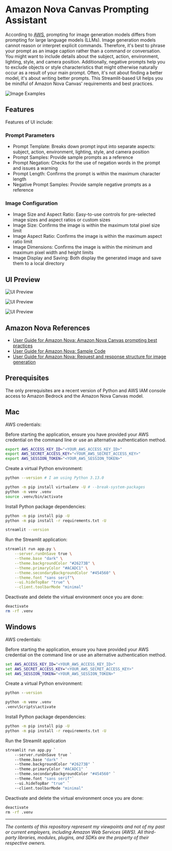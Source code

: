 # Amazon Nova Canvas Prompting Assistant

According to [AWS](https://docs.aws.amazon.com/nova/latest/userguide/prompting-image-generation.html), prompting for image generation models differs from prompting for large language models (LLMs).
Image generation models cannot reason or interpret explicit commands.
Therefore, it's best to phrase your prompt as an image caption rather than a command or conversation.
You might want to include details about the subject, action, environment, lighting, style, and camera position.
Additionally, negative prompts help you to exclude objects or style characteristics that might otherwise naturally occur as a result of your main prompt.
Often, it's not about finding a better model, it's about writing better prompts. This Streamlit-based UI helps you be mindful of Amazon Nova Canvas' requirements and best practices.

![Image Examples](./ui_preview/canvas_examples.png)

## Features

Features of UI include:

### Prompt Parameters

- Prompt Template: Breaks down prompt input into separate aspects: subject, action, environment, lighting, style, and camera position
- Prompt Samples: Provide sample prompts as a reference
- Prompt Negation: Checks for the use of negation words in the prompt and issues a warning
- Prompt Length: Confirms the prompt is within the maximum character length
- Negative Prompt Samples: Provide sample negative prompts as a reference

### Image Configuration

- Image Size and Aspect Ratio: Easy-to-use controls for pre-selected image sizes and aspect ratios or custom sizes
- Image Size: Confirms the image is within the maximum total pixel size limit
- Image Aspect Ratio: Confirms the image is within the maximum aspect ratio limit
- Image Dimensions: Confirms the image is within the minimum and maximum pixel width and height limits
- Image Display and Saving: Both display the generated image and save them to a local directory

## UI Preview

![UI Preview](./ui_preview/canvas_ui_01.png)

![UI Preview](./ui_preview/canvas_ui_02.png)

![UI Preview](./ui_preview/canvas_ui_03.png)

## Amazon Nova References

- [User Guide for Amazon Nova: Amazon Nova Canvas prompting best practices](https://docs.aws.amazon.com/nova/latest/userguide/prompting-image-generation.html)
- [User Guide for Amazon Nova: Sample Code](https://docs.aws.amazon.com/nova/latest/userguide/image-gen-code-examples.html)
- [User Guide for Amazon Nova: Request and response structure for image generation](https://docs.aws.amazon.com/nova/latest/userguide/image-gen-req-resp-structure.html)

## Prerequisites

The only prerequisites are a recent version of Python and AWS IAM console access to Amazon Bedrock and the Amazon Nova Canvas model.

## Mac

AWS credentials:

Before starting the application, ensure you have provided your AWS credential on the command line or use an alternative authentication method.

```sh
export AWS_ACCESS_KEY_ID="<YOUR_AWS_ACCESS_KEY_ID>"
export AWS_SECRET_ACCESS_KEY="<YOUR_AWS_SECRET_ACCESS_KEY>"
export AWS_SESSION_TOKEN="<YOUR_AWS_SESSION_TOKEN>"
```

Create a virtual Python environment:

```sh
python --version # I am using Python 3.13.0

python -m pip install virtualenv -U # --break-system-packages
python -m venv .venv
source .venv/bin/activate
```

Install Python package dependencies:

```sh
python -m pip install pip -U
python -m pip install -r requirements.txt -U

streamlit --version
```

Run the Streamlit application:

```sh
streamlit run app.py \
    --server.runOnSave true \
    --theme.base "dark" \
    --theme.backgroundColor "#26273B" \
    --theme.primaryColor "#ACADC1" \
    --theme.secondaryBackgroundColor "#454560" \
    --theme.font "sans serif"\
    --ui.hideTopBar "true" \
    --client.toolbarMode "minimal"
```

Deactivate and delete the virtual environment once you are done:

```sh
deactivate
rm -rf .venv
```

## Windows

AWS credentials:

Before starting the application, ensure you have provided your AWS credential on the command line or use an alternative authentication method.

```bat
set AWS_ACCESS_KEY_ID="<YOUR_AWS_ACCESS_KEY_ID>"
set AWS_SECRET_ACCESS_KEY="<YOUR_AWS_SECRET_ACCESS_KEY>"
set AWS_SESSION_TOKEN="<YOUR_AWS_SESSION_TOKEN>"
```

Create a virtual Python environment:

```bat
python --version

python -m venv .venv
.venv\Scripts\activate
```

Install Python package dependencies:

```bat
python -m pip install pip -U
python -m pip install -r requirements.txt -U
```

Run the Streamlit application

```bat
streamlit run app.py `
    --server.runOnSave true `
    --theme.base "dark" `
    --theme.backgroundColor "#26273B" `
    --theme.primaryColor "#ACADC1" `
    --theme.secondaryBackgroundColor "#454560" `
    --theme.font "sans serif"`
    --ui.hideTopBar "true" `
    --client.toolbarMode "minimal"
```

Deactivate and delete the virtual environment once you are done:

```bat
deactivate
rm -rf .venv
```

---

_The contents of this repository represent my viewpoints and not of my past or current employers, including Amazon Web Services (AWS). All third-party libraries, modules, plugins, and SDKs are the property of their respective owners._
